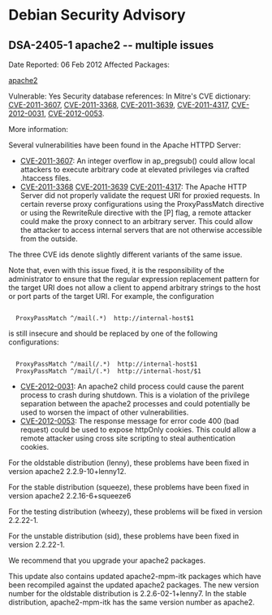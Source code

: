 
Debian Security Advisory
========================


DSA-2405-1 apache2 -- multiple issues
-------------------------------------



Date Reported:
06 Feb 2012
Affected Packages:

[apache2](https://packages.debian.org/src:apache2)

Vulnerable:
Yes
Security database references:
In Mitre's CVE dictionary: [CVE-2011-3607](https://security-tracker.debian.org/tracker/CVE-2011-3607), [CVE-2011-3368](https://security-tracker.debian.org/tracker/CVE-2011-3368), [CVE-2011-3639](https://security-tracker.debian.org/tracker/CVE-2011-3639), [CVE-2011-4317](https://security-tracker.debian.org/tracker/CVE-2011-4317), [CVE-2012-0031](https://security-tracker.debian.org/tracker/CVE-2012-0031), [CVE-2012-0053](https://security-tracker.debian.org/tracker/CVE-2012-0053).  

More information:

Several vulnerabilities have been found in the Apache HTTPD Server:


* [CVE-2011-3607](https://security-tracker.debian.org/tracker/CVE-2011-3607):
 An integer overflow in ap\_pregsub() could allow local attackers to
 execute arbitrary code at elevated privileges via crafted .htaccess
 files.
* [CVE-2011-3368](https://security-tracker.debian.org/tracker/CVE-2011-3368) [CVE-2011-3639](https://security-tracker.debian.org/tracker/CVE-2011-3639) [CVE-2011-4317](https://security-tracker.debian.org/tracker/CVE-2011-4317):
 The Apache HTTP Server did not properly validate the request URI for
 proxied requests. In certain reverse proxy configurations using the
 ProxyPassMatch directive or using the RewriteRule directive with the
 [P] flag, a remote attacker could make the proxy connect to an
 arbitrary server. This could allow the attacker to access internal
 servers that are not otherwise accessible from the outside.


The three CVE ids denote slightly different variants of the same
 issue.


Note that, even with this issue fixed, it is the responsibility of
 the administrator to ensure that the regular expression replacement
 pattern for the target URI does not allow a client to append arbitrary
 strings to the host or port parts of the target URI. For example, the
 configuration



```

  ProxyPassMatch ^/mail(.*)  http://internal-host$1

```

is still insecure and should be replaced by one of the following
 configurations:



```

  ProxyPassMatch ^/mail(/.*)  http://internal-host$1
  ProxyPassMatch ^/mail/(.*)  http://internal-host/$1

```
* [CVE-2012-0031](https://security-tracker.debian.org/tracker/CVE-2012-0031):
 An apache2 child process could cause the parent process to crash
 during shutdown. This is a violation of the privilege separation
 between the apache2 processes and could potentially be used to worsen
 the impact of other vulnerabilities.
* [CVE-2012-0053](https://security-tracker.debian.org/tracker/CVE-2012-0053):
 The response message for error code 400 (bad request) could be used to
 expose httpOnly cookies. This could allow a remote attacker using
 cross site scripting to steal authentication cookies.


For the oldstable distribution (lenny), these problems have been fixed in
version apache2 2.2.9-10+lenny12.


For the stable distribution (squeeze), these problems have been fixed in
version apache2 2.2.16-6+squeeze6


For the testing distribution (wheezy), these problems will be fixed in
version 2.2.22-1.


For the unstable distribution (sid), these problems have been fixed in
version 2.2.22-1.


We recommend that you upgrade your apache2 packages.


This update also contains updated apache2-mpm-itk packages which have
been recompiled against the updated apache2 packages. The new version
number for the oldstable distribution is 2.2.6-02-1+lenny7. In the
stable distribution, apache2-mpm-itk has the same version number as
apache2.





